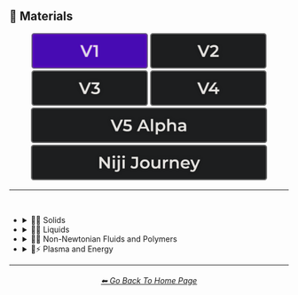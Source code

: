<h2>🧱 Materials</h2>

<div align="center">

[<img src="/Images/Repo_Parts/Buttons/Version_Buttons/button_version_V1_active.webp?raw=true" alt="MidJourney V1" height="64" />](/Pages/MJ_V1/Style_Pages/Sphere/Materials.md)
[<img src="/Images/Repo_Parts/Buttons/Version_Buttons/button_version_V2_inactive.webp?raw=true" alt="MidJourney V2" height="64" />](/Pages/MJ_V2/Style_Pages/Sphere/Materials.md)
[<img src="/Images/Repo_Parts/Buttons/Version_Buttons/button_version_V3_inactive.webp?raw=true" alt="MidJourney V3" height="64" />](/Pages/MJ_V3/Style_Pages/Sphere/Materials.md)
[<img src="/Images/Repo_Parts/Buttons/Version_Buttons/button_version_V4_inactive.webp?raw=true" alt="MidJourney V4" height="64" />](/Pages/MJ_V4/Style_Pages/Just_The_Style/Materials.md)
<br>
[<img src="/Images/Repo_Parts/Buttons/Version_Buttons/button_version_V5_Alpha_inactive_half.webp?raw=true" alt="MidJourney V5" height="64" />](/Pages/MJ_V5/Style_Pages/Just_The_Style/Materials.md)
[<img src="/Images/Repo_Parts/Buttons/Version_Buttons/button_version_niji_inactive_half.webp?raw=true" alt="Niji Journey" height="64" />](/Pages/Niji_Journey/Style_Pages/Materials.md)


</div>

<hr>
<br>


- <details><summary>🧱💎 Solids</summary><p>

  - <details><summary>🧱🌳 Wood and Paper</summary><p><div align="center">

	| Wooden |
	| :-: |
	| <img src="/Images/MJ_V1/Midjourney_Styles_(sphere)/sphere_Wooden.webp?raw=true" width="256" /> |

	<br>
	
	| Cardboard | Paperboard |
	| :-: | :-: |
	| <img src="/Images/MJ_V1/Midjourney_Styles_(sphere)/sphere_Cardboard.webp?raw=true" width="256" /> | <img src="/Images/MJ_V1/Midjourney_Styles_(sphere)/sphere_Paperboard.webp?raw=true" width="256" /> |

	<br>
	
	| Paper | Construction Paper |
	| :-: | :-: |
	| <img src="/Images/MJ_V1/Midjourney_Styles_(sphere)/sphere_Paper.webp?raw=true" width="256" /> | <img src="/Images/MJ_V1/Midjourney_Styles_(sphere)/sphere_Construction_Paper.webp?raw=true" width="256" /> |

	<br>
	
	| Tissue Paper | Graph Paper | Kraft Paper |
	| :-: | :-: | :-: |
	| <img src="/Images/MJ_V1/Midjourney_Styles_(sphere)/sphere_Tissue_Paper.webp?raw=true" width="256" /> | <img src="/Images/MJ_V1/Midjourney_Styles_(sphere)/sphere_Graph_Paper.webp?raw=true" width="256" /> | <img src="/Images/MJ_V1/Midjourney_Styles_(sphere)/sphere_Kraft_Paper.webp?raw=true" width="256" /> |

	<br>
	
	| Wrapping Paper |
	| :-: |
	| <img src="/Images/MJ_V1/Midjourney_Styles_(sphere)/sphere_Wrapping_Paper.webp?raw=true" width="256" /> |

	</div></p></details>

  - <details><summary>🧱⛱ Soils</summary><p><div align="center">

	| Dirt | Clay |
	| :-: | :-: |
	| <img src="/Images/MJ_V1/Midjourney_Styles_(sphere)/sphere_Dirt.webp?raw=true" width="256" /> | <img src="/Images/MJ_V1/Midjourney_Styles_(sphere)/sphere_Clay.webp?raw=true" width="256" /> | 
	
	<br>
	
	| Mud | Mud Brick |
	| :-: | :-: |
	| <img src="/Images/MJ_V1/Midjourney_Styles_(sphere)/sphere_Mud.webp?raw=true" width="256" /> | <img src="/Images/MJ_V1/Midjourney_Styles_(sphere)/sphere_Mud_Brick.webp?raw=true" width="256" /> |
	
	<br>
	
	| Sand |
	| :-: |
	| <img src="/Images/MJ_V1/Midjourney_Styles_(sphere)/sphere_Sand.webp?raw=true" width="256" /> |

	</div></p></details>


  - <details><summary>🧱⛏ Stone and Minerals</summary><p><div align="center">

	| Stone | Cobblestone |
	| :-: | :-: |
	| <img src="/Images/MJ_V1/Midjourney_Styles_(sphere)/sphere_Stone.webp?raw=true" width="256" /> | <img src="/Images/MJ_V1/Midjourney_Styles_(sphere)/sphere_Cobblestone.webp?raw=true" width="256" /> |
	
	<br>
	
	| Sandstone | Basalt |
	| :-: | :-: |
	| <img src="/Images/MJ_V1/Midjourney_Styles_(sphere)/sphere_Sandstone.webp?raw=true" width="256" /> | <img src="/Images/MJ_V1/Midjourney_Styles_(sphere)/sphere_Basalt.webp?raw=true" width="256" /> |
	
	<br>
	
	| Marble |
	| :-: |
	| <img src="/Images/MJ_V1/Midjourney_Styles_(sphere)/sphere_Marble.webp?raw=true" width="256" /> |

	<br>
	
	| Brick |
	| :-: |
	| <img src="/Images/MJ_V1/Midjourney_Styles_(sphere)/sphere_Brick.webp?raw=true" width="256" /> |

	</div></p></details>


  - <details><summary>🧱🔩 Metal</summary><p><div align="center">

	| Metal | Liquid Metal |
	| :-: | :-: |
	| <img src="/Images/MJ_V1/Midjourney_Styles_(sphere)/sphere_Metal.webp?raw=true" width="256" /> | <img src="/Images/MJ_V1/Midjourney_Styles_(sphere)/sphere_Liquid_Metal.webp?raw=true" width="256" /> |
	
	<br>
	
	| Pewter | Copper |
	| :-: | :-: |
	| <img src="/Images/MJ_V1/Midjourney_Styles_(sphere)/sphere_Pewter.webp?raw=true" width="256" /> | <img src="/Images/MJ_V1/Midjourney_Styles_(sphere)/sphere_Copper.webp?raw=true" width="256" /> |
	
	<br>
	
	| Aluminum | Brushed Aluminum |
	| :-: | :-: |
	| <img src="/Images/MJ_V1/Midjourney_Styles_(sphere)/sphere_Aluminum.webp?raw=true" width="256" /> | <img src="/Images/MJ_V1/Midjourney_Styles_(sphere)/sphere_Brushed_Aluminum.webp?raw=true" width="256" /> |
	
	<br>

	| Bronze | Brass |
	| :-: | :-: |
	| <img src="/Images/MJ_V1/Midjourney_Styles_(sphere)/sphere_Bronze.webp?raw=true" width="256" /> | <img src="/Images/MJ_V1/Midjourney_Styles_(sphere)/sphere_Brass.webp?raw=true" width="256" /> |
	
	<br>
	
	| Iron |
	| :-: |
	| <img src="/Images/MJ_V1/Midjourney_Styles_(sphere)/sphere_Iron.webp?raw=true" width="256" /> |
	
	<br>
	
	| Steel | Stainless Steel |
	| :-: | :-: |
	| <img src="/Images/MJ_V1/Midjourney_Styles_(sphere)/sphere_Steel.webp?raw=true" width="256" /> | <img src="/Images/MJ_V1/Midjourney_Styles_(sphere)/sphere_Stainless_Steel.webp?raw=true" width="256" /> |
	
	<br>
	
	| Titanium | Anodized Titanium |
	| :-: | :-: |
	| <img src="/Images/MJ_V1/Midjourney_Styles_(sphere)/sphere_Titanium.webp?raw=true" width="256" /> | <img src="/Images/MJ_V1/Midjourney_Styles_(sphere)/sphere_Anodized_Titanium.webp?raw=true" width="256" /> |

	<br>
	
	| Silver |
	| :-: |
	| <img src="/Images/MJ_V1/Midjourney_Styles_(sphere)/sphere_Silver.webp?raw=true" width="256" /> |
	
	<br>
	
	| Gold | Platinum |
	| :-: | :-: |
	| <img src="/Images/MJ_V1/Midjourney_Styles_(sphere)/sphere_Gold.webp?raw=true" width="256" /> | <img src="/Images/MJ_V1/Midjourney_Styles_(sphere)/sphere_Platinum.webp?raw=true" width="256" /> |
	
	<br>
	
	| Zirconium | Cubic Zirconium |
	| :-: | :-: |
	| <img src="/Images/MJ_V1/Midjourney_Styles_(sphere)/sphere_Zirconium.webp?raw=true" width="256" /> | <img src="/Images/MJ_V1/Midjourney_Styles_(sphere)/sphere_Cubic_Zirconium.webp?raw=true" width="256" /> |
	
	<br>
	
	| Copper-Sulfate |
	| :-: |
	| <img src="/Images/MJ_V1/Midjourney_Styles_(sphere)/sphere_Copper-Sulfate.webp?raw=true" width="256" /> |

	</div></p></details>


  - <details><summary>🧱💎 Glass and Crystal</summary><p><div align="center">

	| Glassy | Stained Glass |
	| :-: | :-: |
	| <img src="/Images/MJ_V1/Midjourney_Styles_(sphere)/sphere_Glassy.webp?raw=true" width="256" /> | <img src="/Images/MJ_V1/Midjourney_Styles_(sphere)/sphere_Stained_Glass.webp?raw=true" width="256" /> |
	
	<br>
	
	| Seaglass | Obsidian |
	| :-: | :-: |
	| <img src="/Images/MJ_V1/Midjourney_Styles_(sphere)/sphere_Seaglass.webp?raw=true" width="256" /> | <img src="/Images/MJ_V1/Midjourney_Styles_(sphere)/sphere_Obsidian.webp?raw=true" width="256" /> |
	
	<br>
	
	| Crystalline |
	| :-: |
	| <img src="/Images/MJ_V1/Midjourney_Styles_(sphere)/sphere_Crystalline.webp?raw=true" width="256" /> |
	
	<br>

	| Diamond | Herkimer Diamond | Amethyst |
	| :-: | :-: | :-: |
	| <img src="/Images/MJ_V1/Midjourney_Styles_(sphere)/sphere_Diamond.webp?raw=true" width="256" /> | <img src="/Images/MJ_V1/Midjourney_Styles_(sphere)/sphere_Herkimer_Diamond.webp?raw=true" width="256" /> | <img src="/Images/MJ_V1/Midjourney_Styles_(sphere)/sphere_Amethyst.webp?raw=true" width="256" /> |

	<br>

	| Quartz | Smoky Quartz | Milky Quartz |
	| :-: | :-: | :-: |
	| <img src="/Images/MJ_V1/Midjourney_Styles_(sphere)/sphere_Quartz.webp?raw=true" width="256" /> | <img src="/Images/MJ_V1/Midjourney_Styles_(sphere)/sphere_Smoky_Quartz.webp?raw=true" width="256" /> | <img src="/Images/MJ_V1/Midjourney_Styles_(sphere)/sphere_Milky_Quartz.webp?raw=true" width="256" /> |

	<br>

	| Pearl | Fluorite |
	| :-: | :-: |
	| <img src="/Images/MJ_V1/Midjourney_Styles_(sphere)/sphere_Pearl.webp?raw=true" width="256" /> | <img src="/Images/MJ_V1/Midjourney_Styles_(sphere)/sphere_Fluorite.webp?raw=true" width="256" /> |

	<br>
	
	| Lapis Lazuli |
	| :-: |
	| <img src="/Images/MJ_V1/Midjourney_Styles_(sphere)/sphere_Lapis_Lazuli.webp?raw=true" width="256" /> |
	
	<br>
	
	| Opal | Opalite |
	| :-: | :-: |
	| <img src="/Images/MJ_V1/Midjourney_Styles_(sphere)/sphere_Opal.webp?raw=true" width="256" /> | <img src="/Images/MJ_V1/Midjourney_Styles_(sphere)/sphere_Opalite.webp?raw=true" width="256" /> |
	
	<br>
	
	| Topaz | Agate |
	| :-: | :-: |
	| <img src="/Images/MJ_V1/Midjourney_Styles_(sphere)/sphere_Topaz.webp?raw=true" width="256" /> | <img src="/Images/MJ_V1/Midjourney_Styles_(sphere)/sphere_Agate.webp?raw=true" width="256" /> |

	</div></p></details>


  - <details><summary>🧱👚 Cloth</summary><p><div align="center">

	| Cloth | Cotton |
	| :-: | :-: |
	| <img src="/Images/MJ_V1/Midjourney_Styles_(sphere)/sphere_Cloth.webp?raw=true" width="256" /> | <img src="/Images/MJ_V1/Midjourney_Styles_(sphere)/sphere_Cotton.webp?raw=true" width="256" /> |

	<br>
	
	| Denim |
	| :-: |
	| <img src="/Images/MJ_V1/Midjourney_Styles_(sphere)/sphere_Denim.webp?raw=true" width="256" /> |
	
	<br>
	
	| Felt |
	| :-: |
	| <img src="/Images/MJ_V1/Midjourney_Styles_(sphere)/sphere_Felt.webp?raw=true" width="256" /> |

	<br>
	
	| Spider Web |
	| :-: |
	| <img src="/Images/MJ_V1/Midjourney_Styles_(sphere)/sphere_Spider_Web.webp?raw=true" width="256" /> |

	</div></p></details>


  - <details><summary>🧱🥤 Plastic and Foam</summary><p><div align="center">

	| Plastic | Lego |
	| :-: | :-: |
	| <img src="/Images/MJ_V1/Midjourney_Styles_(sphere)/sphere_Plastic.webp?raw=true" width="256" /> | <img src="/Images/MJ_V1/Midjourney_Styles_(sphere)/sphere_Lego.webp?raw=true" width="256" /> |
	
	<br>
	
	| Shrink Wrap |
	| :-: |
	| <img src="/Images/MJ_V1/Midjourney_Styles_(sphere)/sphere_Shrink_Wrap.webp?raw=true" width="256" /> |
	
	<br>
	
	| Styrofoam |
	| :-: |
	| <img src="/Images/MJ_V1/Midjourney_Styles_(sphere)/sphere_Styrofoam.webp?raw=true" width="256" /> |

	</div></p></details>


  - <details><summary>🧱🧤 Rubber</summary><p><div align="center">

	| Rubber |
	| :-: |
	| <img src="/Images/MJ_V1/Midjourney_Styles_(sphere)/sphere_Rubber.webp?raw=true" width="256" /> |
	
	<br>
	
	| Linoleum |
	| :-: |
	| <img src="/Images/MJ_V1/Midjourney_Styles_(sphere)/sphere_Linoleum.webp?raw=true" width="256" /> |

	</div></p></details>

  - <details><summary>🧱🍮 Gelatinous and Spongy</summary><p><div align="center">

	| Gel | Aerogel |
	| :-: | :-: |
	| <img src="/Images/MJ_V1/Midjourney_Styles_(sphere)/sphere_Gel.webp?raw=true" width="256" /> | <img src="/Images/MJ_V1/Midjourney_Styles_(sphere)/sphere_Aerogel.webp?raw=true" width="256" /> |
	
	| Sponge |
	| :-: |
	| <img src="/Images/MJ_V1/Midjourney_Styles_(sphere)/sphere_Sponge.webp?raw=true" width="256" /> |

	</div></p></details>

  - <details><summary>🧱🕯 Wax</summary><p><div align="center">

	| Wax |
	| :-: |
	| <img src="/Images/MJ_V1/Midjourney_Styles_(sphere)/sphere_Wax.webp?raw=true" width="256" /> |

	</div></p></details>


  - <details><summary>🧱🧊 Ice and Snow</summary><p><div align="center">

	| Ice |
	| :-: |
	| <img src="/Images/MJ_V1/Midjourney_Styles_(sphere)/sphere_Ice.webp?raw=true" width="256" /> |
	
	<br>
	
	| Snow |
	| :-: |
	| <img src="/Images/MJ_V1/Midjourney_Styles_(sphere)/sphere_Snow.webp?raw=true" width="256" /> |
	
	</div></p></details>

  - <details><summary>🧱🐱 Hair and Fur</summary><p><div align="center">

	| Hairy |
	| :-: |
	| <img src="/Images/MJ_V1/Midjourney_Styles_(sphere)/sphere_Hairy.webp?raw=true" width="256" /> |
	
	<br>
	
	| Feathers |
	| :-: |
	| <img src="/Images/MJ_V1/Midjourney_Styles_(sphere)/sphere_Feathers.webp?raw=true" width="256" /> |

	</div></p></details>


  - <details><summary>🧱 Other Solids</summary><p><div align="center">

	| Amber | Ivory |
	| :-: | :-: |
	| <img src="/Images/MJ_V1/Midjourney_Styles_(sphere)/sphere_Amber.webp?raw=true" width="256" /> | <img src="/Images/MJ_V1/Midjourney_Styles_(sphere)/sphere_Ivory.webp?raw=true" width="256" /> |

	</div></p></details>

  </p></details>


- <details><summary>🧱💧 Liquids</summary><p><div align="center">

	| Liquid | Water | Liquid Crystal |
	| :-: | :-: | :-: |
	| <img src="/Images/MJ_V1/Midjourney_Styles_(sphere)/sphere_Liquid.webp?raw=true" width="256" /> | <img src="/Images/MJ_V1/Midjourney_Styles_(sphere)/sphere_Water.webp?raw=true" width="256" /> | <img src="/Images/MJ_V1/Midjourney_Styles_(sphere)/sphere_Liquid_Crystal.webp?raw=true" width="256" /> |
	
	<br>
	
	| Lava |
	| :-: |
	| <img src="/Images/MJ_V1/Midjourney_Styles_(sphere)/sphere_Lava.webp?raw=true" width="256" /> |

	<br>
	
	| Ferro Fluid |
	| :-: |
	| <img src="/Images/MJ_V1/Midjourney_Styles_(sphere)/sphere_Ferro_Fluid.webp?raw=true" width="256" /> |
	
	<br>

	| Sea Foam |
	| :-: |
	| <img src="/Images/MJ_V1/Midjourney_Styles_(sphere)/sphere_Sea_Foam.webp?raw=true" width="256" /> |
	
  </div></p></details>


- <details><summary>🧱🧪 Non-Newtonian Fluids and Polymers</summary><p>

  - <details><summary>🧱⚗️ Slime and Putty</summary><p><div align="center">

	| Slime | Flubber |
	| :-: | :-: |
	| <img src="/Images/MJ_V1/Midjourney_Styles_(sphere)/sphere_Slime.webp?raw=true" width="256" /> | <img src="/Images/MJ_V1/Midjourney_Styles_(sphere)/sphere_Flubber.webp?raw=true" width="256" /> |

	</div></p></details>


  - <details><summary>🧱🩹 Tape and Adhesives</summary><p><div align="center">

	| Clear Tape |
	| :-: |
	| <img src="/Images/MJ_V1/Midjourney_Styles_(sphere)/sphere_Clear_Tape.webp?raw=true" width="256" /> |
	
	<br>
	
	| Duct Tape |
	| :-: |
	| <img src="/Images/MJ_V1/Midjourney_Styles_(sphere)/sphere_Duct_Tape.webp?raw=true" width="256" /> |
	
	<br>
	
	| Kapton Tape |
	| :-: |
	| <img src="/Images/MJ_V1/Midjourney_Styles_(sphere)/sphere_Kapton_Tape.webp?raw=true" width="256" /> |
	
	<br>
	
	| Epoxy |
	| :-: |
	| <img src="/Images/MJ_V1/Midjourney_Styles_(sphere)/sphere_Epoxy.webp?raw=true" width="256" /> |

	</div></p></details>


  - <details><summary>🧱🧪 Other Non-Newtonian Fluids and Polymers</summary><p><div align="center">

	| Orbeez |
	| :-: |
	| <img src="/Images/MJ_V1/Midjourney_Styles_(sphere)/sphere_Orbeez.webp?raw=true" width="256" /> |

	</div></p></details>

  </p></details>


- <details><summary>🧱⚡ Plasma and Energy</summary><p><div align="center">
	
	| Lightning |
	| :-: |
	| <img src="/Images/MJ_V1/Midjourney_Styles_(sphere)/sphere_Lightning.webp?raw=true" width="256" /> |
	
	<br>
	
	| Fire |
	| :-: |
	| <img src="/Images/MJ_V1/Midjourney_Styles_(sphere)/sphere_Fire.webp?raw=true" width="256" /> |

	| Firework |
	| :-: |
	| <img src="/Images/MJ_V1/Midjourney_Styles_(sphere)/sphere_Firework.webp?raw=true" width="256" /> |

  </div></p></details>


<hr><!--------------->
<div align="center">
<h6><a href="/README.md">⬅ Go Back To Home Page</a></h6>
</div>
